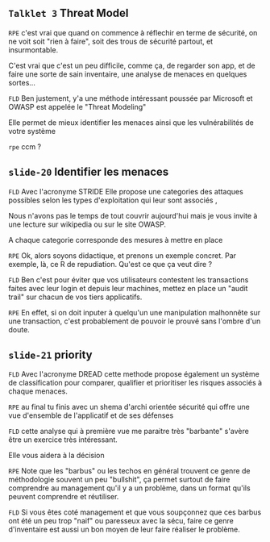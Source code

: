 `Talklet 3` Threat Model
--------

`RPE` c'est vrai que quand on commence à réflechir en terme de sécurité, on ne voit soit "rien à faire", soit des trous de sécurité partout, et insurmontable. 

C'est vrai que c'est un peu difficile, comme ça, de regarder son app, et de faire une sorte de sain inventaire, une analyse de menaces en quelques sortes...



`FLD` Ben justement, y'a une méthode intéressant poussée par Microsoft et OWASP est appelée le "Threat Modeling"

Elle permet de mieux identifier les menaces ainsi que les vulnérabilités de votre système

`rpe` ccm ?

`slide-20` Identifier les menaces
-------


`FLD` Avec l'acronyme STRIDE Elle propose une categories des attaques possibles selon les types d'exploitation qui leur sont associés ,

Nous n'avons pas le temps de tout couvrir aujourd'hui mais je vous invite à une lecture sur wikipedia ou sur le site OWASP.

A chaque categorie corresponde des mesures à mettre en place

`RPE` Ok, alors soyons didactique, et prenons un exemple concret. Par exemple, là, ce R de repudiation. Qu'est ce que ça veut dire ?

`FLD` Ben c'est pour éviter que vos utilisateurs contestent les transactions faites avec leur login et depuis leur machines, mettez en place un "audit trail" sur chacun de vos tiers applicatifs.

`RPE` En effet, si on doit inputer à quelqu'un une manipulation malhonnête sur une transaction, c'est probablement de pouvoir le prouvé sans l'ombre d'un doute.

`slide-21` priority  
-------


`FLD` Avec l'acronyme DREAD cette methode propose également un système de classification pour comparer, qualifier et prioritiser les risques associés à chaque menaces.

`RPE` au final tu finis avec un shema d'archi orientée sécurité
qui offre  une vue d'ensemble de l'applicatif et de ses défenses


`FLD` cette analyse qui à première vue me paraitre très "barbante" s'avère être un exercice très intéressant.

Elle vous aidera à la décision

`RPE` Note que les "barbus" ou les techos en général trouvent ce genre de méthodologie souvent un peu "bullshit", ça permet surtout de faire comprendre au management qu'il y a un problème, dans un format qu'ils peuvent comprendre et réutiliser.

`FLD` Si vous êtes coté management  et que vous soupçonnez que ces barbus ont été un peu trop "naif" ou paresseux avec la sécu, faire ce genre d'inventaire est aussi un bon moyen de leur faire réaliser le problème.


